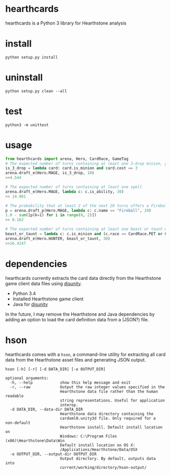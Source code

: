 # hearthcards
hearthcards is a Python 3 library for Hearthstone analysis

# install
    python setup.py install

# uninstall
    python setup.py clean --all

# test
    python3 -m unittest

# usage
```python
from hearthcards import arena, Hero, CardRace, GameTag
# The expected number of turns containing at least one 3-drop minion, given 10 turns remaining
is_3_drop = lambda card: card.is_minion and card.cost == 3
arena.draft_e(Hero.MAGE, is_3_drop, 10)
>>4.544

# The expected number of turns containing at least one spell
arena.draft_e(Hero.MAGE, lambda c: c.is_ability, 30)
>> 14.961

# The probability that at least 2 of the next 20 turns offers a Fireball
p = arena.draft_p(Hero.MAGE, lambda c: c.name == "Fireball", 20)
1.0 - sum([p(k=i) for i in range(0, 2)])
>> 0.162

# The expected number of turns containing at least one beast or taunt minion
beast_or_taunt = lambda c: c.is_minion and (c.race == CardRace.PET or GameTag.TAUNT in c.mechanics)
arena.draft_e(Hero.HUNTER, beast_or_taunt, 30)
>>16.4147

```

# dependencies
hearthcards currently extracts the card data directly from the Hearthstone game client data files using [disunity](https://github.com/ata4/disunity).
- Python 3.4
- Installed Hearthstone game client
- Java for [disunity](https://github.com/ata4/disunity)

In the future, I may remove the Hearthstone and Java dependencies by adding an option to load the card definition data from a (JSON?) file.

# hson
hearthcards comes with a `hson`, a command-line utility for extracting all card data from the Hearthstone asset files and generating JSON output.

    hson [-h] [-r] [-d DATA_DIR] [-o OUTPUT_DIR]

    optional arguments:
      -h, --help            show this help message and exit
      -r, --raw             Output the raw integer values specified in the
                            Hearthstone data file rather than the human readable
                            string representations. Useful for application
                            interop.
      -d DATA_DIR, --data-dir DATA_DIR
                            Hearthstone data directory containing the
                            cardxml0.unity3d file. Only required for a non-default
                            Hearthstone install. Default install location on
                            Windows: C:\Program Files (x86)\Hearthstone\Data\Win
                            Default install location on OS X:
                            /Applications/Hearthstone/Data/OSX
      -o OUTPUT_DIR, --output-dir OUTPUT_DIR
                            Output directory. By default, outputs data into
                            current/working/directory/hson-output/

